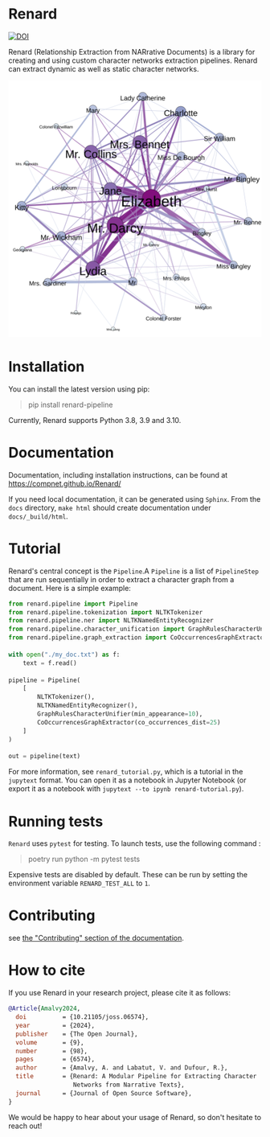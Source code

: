 # Renard

[![DOI](https://joss.theoj.org/papers/10.21105/joss.06574/status.svg)](https://doi.org/10.21105/joss.06574)

Renard (Relationship Extraction from NARrative Documents) is a library for creating and using custom character networks extraction pipelines. Renard can extract dynamic as well as static character networks.

![Character network extracted from "Pride and Prejudice"](./docs/pp_white_bg.svg)


# Installation

You can install the latest version using pip:

> pip install renard-pipeline

Currently, Renard supports Python 3.8, 3.9 and 3.10.


# Documentation

Documentation, including installation instructions, can be found at https://compnet.github.io/Renard/

If you need local documentation, it can be generated using `Sphinx`. From the `docs` directory, `make html` should create documentation under `docs/_build/html`. 


# Tutorial

Renard's central concept is the `Pipeline`.A `Pipeline` is a list of `PipelineStep` that are run sequentially in order to extract a character graph from a document. Here is a simple example:

```python
from renard.pipeline import Pipeline
from renard.pipeline.tokenization import NLTKTokenizer
from renard.pipeline.ner import NLTKNamedEntityRecognizer
from renard.pipeline.character_unification import GraphRulesCharacterUnifier
from renard.pipeline.graph_extraction import CoOccurrencesGraphExtractor

with open("./my_doc.txt") as f:
	text = f.read()

pipeline = Pipeline(
	[
		NLTKTokenizer(),
		NLTKNamedEntityRecognizer(),
		GraphRulesCharacterUnifier(min_appearance=10),
		CoOccurrencesGraphExtractor(co_occurrences_dist=25)
	]
)

out = pipeline(text)
```

For more information, see `renard_tutorial.py`, which is a tutorial in the `jupytext` format. You can open it as a notebook in Jupyter Notebook (or export it as a notebook with `jupytext --to ipynb renard-tutorial.py`).



# Running tests 

`Renard` uses `pytest` for testing. To launch tests, use the following command : 

> poetry run python -m pytest tests

Expensive tests are disabled by default. These can be run by setting the environment variable `RENARD_TEST_ALL` to `1`.


# Contributing

see [the "Contributing" section of the documentation](https://compnet.github.io/Renard/contributing.html).


# How to cite

If you use Renard in your research project, please cite it as follows:

```bibtex
@Article{Amalvy2024,
  doi	       = {10.21105/joss.06574},
  year	       = {2024},
  publisher    = {The Open Journal},
  volume       = {9},
  number       = {98},
  pages	       = {6574},
  author       = {Amalvy, A. and Labatut, V. and Dufour, R.},
  title	       = {Renard: A Modular Pipeline for Extracting Character
                  Networks from Narrative Texts},
  journal      = {Journal of Open Source Software},
} 
```

We would be happy to hear about your usage of Renard, so don't hesitate to reach out!
